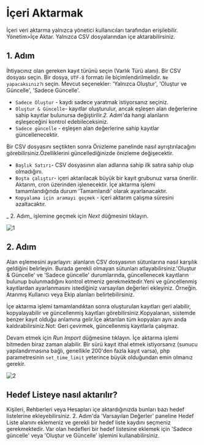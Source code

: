 # İçeri Aktarmak

İçeri veri aktarma yalnızca yönetici kullanıcıları tarafından erişilebilir. Yönetim>İçe Aktar. Yalnızca CSV dosyalarından içe aktarabilirsiniz.

## 1. Adım

İhtiyacınız olan gereken kayıt türünü seçin (Varlık Türü alanı).
Bir CSV dosyası seçin. Bir dosya, `UTF-8` formatı ile biçimlendirilmelidir.
`Ne yapacaksınız?`ı seçin. Mevcut seçenekler: 'Yalnızca Oluştur', 'Oluştur ve Güncelle', 'Sadece Güncelle'.

* `Sadece Oluştur` - kaydı sadece yaratmak istiyorsanız seçiniz.
* `Oluştur & Güncelle`- kayıtlar oluşturulur, ancak eşleşen alan değerlerine sahip kayıtlar bulunursa değiştirilir._2. Adım_'da hangi alanların eşleşeceğini kontrol edebileceksiniz.
* `Sadece güncelle` - eşleşen alan değerlerine sahip kayıtlar güncellenecektir.

Bir CSV dosyasını seçtikten sonra Önizleme panelinde nasıl ayrıştırılacağını görebilirsiniz.Özelliklerini güncellediğinizde önizleme değişecektir.


* `Başlık Satırı`- CSV dosyasının alan adlarına sahip ilk satıra sahip olup olmadığını.
* `Boşta çalıştır`- içeri aktarılacak büyük bir kayıt grubunuz varsa önerilir. Aktarım, cron üzerinden işlenecektir. İçe aktarma işlemi tamamlandığında durum 'Tamamlandı' olarak ayarlanacaktır.
* `Kopyalama için aramayı geçmek` - içeri aktarım çalışma süresini azaltacaktır.


_ 2. Adım_ işlemine geçmek için _Next_ düğmesini tıklayın.

![1](https://raw.githubusercontent.com/espocrm/documentation/master/_static/images/administration/import/step-1.png)

## 2. Adım

Alan eşlemesini ayarlayın: alanların CSV dosyasının sütunlarına nasıl karşılık geldiğini belirleyin. Burada gerekli olmayan sütunları atlayabilirsiniz.'Oluştur & Güncelle' ve 'Sadece güncelle' durumlarında, güncellenecek kayıtların bulunup bulunmadığını kontrol etmeniz gerekmektedir.Yeni ve güncellenmiş kayıtlardan ayarlanmasını istediğiniz varsayılan değerleri ekleyiniz. Örneğin. Atanmış Kullanıcı veya Ekip alanları belirtebilirsiniz.

İçe aktarma işlemi tamamlandıktan sonra oluşturulan kayıtları geri alabilir, kopyalayabilir ve güncellenmiş kayıtları görebilirsiniz.Kopyalanan, sistemde benzer kayıt olduğu anlamına gelir.İçe aktarılan tüm kopyaları aynı anda kaldırabilirsiniz.Not: Geri çevirmek, güncellenmiş kayıtlarla çalışmaz.

Devam etmek için _Run Import_ düğmesine tıklayın. İçe aktarma işlemi bitmeden biraz zaman alabilir. Bir sürü kayıt ithal etmek istiyorsanız (sunucu yapılandırmasına bağlı, genellikle 200'den fazla kayıt varsa), php parametresinin `set_time_limit` yeterince büyük olduğundan emin olmanız gerekir.

![2](https://raw.githubusercontent.com/espocrm/documentation/master/_static/images/administration/import/step-2.png)

## Hedef Listeye nasıl aktarılır?

Kişileri, Rehberleri veya Hesapları içe aktardığınızda bunları bazı hedef listelerine ekleyebilirsiniz. 2. Adım'da 'Varsayılan Değerler' paneline Hedef Liste alanını eklemeniz ve gerekli bir hedef liste kaydını seçmeniz gerekmektedir. Var olan hedefleri bir hedef listesine eklemek için 'Sadece güncelle' veya 'Oluştur ve Güncelle' işlemini kullanabilirsiniz.
